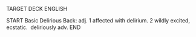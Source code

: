 TARGET DECK
ENGLISH

START
Basic
Delirious
Back: adj. 1 affected with delirium. 2 wildly excited, ecstatic.  deliriously adv.
END
